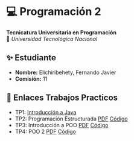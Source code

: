# 💻 Programación 2  
**Tecnicatura Universitaria en Programación**  
📍 *Universidad Tecnológica Nacional*  

## ✨ Estudiante  
- **Nombre:** Elichiribehety, Fernando Javier  
- **Comisión:** 11   

## 📂 Enlaces Trabajos Practicos
- TP1: [Introducción a Java](https://drive.google.com/file/d/1AQGA1ZJOmn87v0jqNkqXGEHGosoJW5iZ/view?usp=sharing)
- TP2: Programación Estructurada  [PDF](https://drive.google.com/file/d/1pzosbClmOzLIrCo1CoJn1x9DE8sPOE0v/view?usp=sharing)    [Código](https://github.com/FernandoJE14/Programacion-2/blob/main/Codigo-Trabajos-Practicos/src/codigo/trabajos/practicos/TP_2.java)
- TP3: Introducción a POO  [PDF](https://drive.google.com/file/d/1HOvwAc_JvnhQZWftUkUQkmFYQ24WbUu9/view?usp=sharing)    [Código](https://github.com/FernandoJE14/Programacion-2/tree/main/Codigo-Trabajos-Practicos/src/codigo/trabajos/practicos/TP_3)
- TP4: POO 2  [PDF](https://drive.google.com/file/d/1N_WqRkxQAfWx54_C6SMVuuHgBn9iY3Uj/view?usp=sharing)    [Código](https://github.com/FernandoJE14/Programacion-2/tree/main/Codigo-Trabajos-Practicos/src/TP_4)
